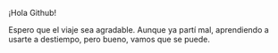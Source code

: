 ¡Hola Github!

Espero que el viaje sea agradable. Aunque ya partí mal,
aprendiendo a usarte a destiempo, pero bueno, vamos que se puede.

